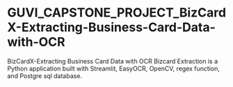 # GUVI_CAPSTONE_PROJECT_BizCardX-Extracting-Business-Card-Data-with-OCR
BizCardX-Extracting Business Card Data with OCR Bizcard Extraction is a Python application built with Streamlit, EasyOCR, OpenCV, regex function, and Postgre sql database.
